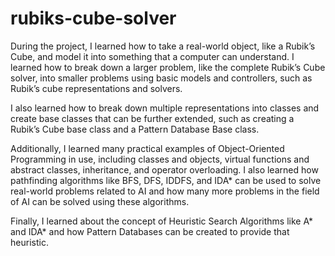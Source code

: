 # rubiks-cube-solver

During the project, I learned how to take a real-world object, like a Rubik’s Cube, and model it into something that a computer can understand. I learned how to break down a larger problem, like the complete Rubik’s Cube solver, into smaller problems using basic models and controllers, such as Rubik’s cube representations and solvers.

I also learned how to break down multiple representations into classes and create base classes that can be further extended, such as creating a Rubik’s Cube base class and a Pattern Database Base class.

Additionally, I learned many practical examples of Object-Oriented Programming in use, including classes and objects, virtual functions and abstract classes, inheritance, and operator overloading. I also learned how pathfinding algorithms like BFS, DFS, IDDFS, and IDA* can be used to solve real-world problems related to AI and how many more problems in the field of AI can be solved using these algorithms.

Finally, I learned about the concept of Heuristic Search Algorithms like A* and IDA* and how Pattern Databases can be created to provide that heuristic.
